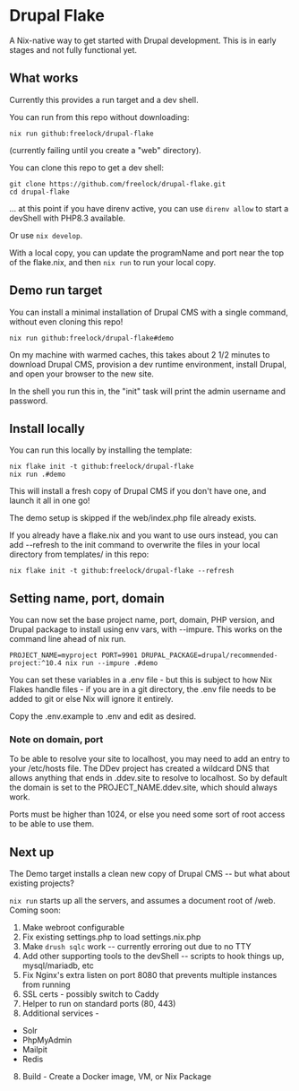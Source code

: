 # Drupal Flake

A Nix-native way to get started with Drupal development. This is in early stages and not fully functional yet.

## What works

Currently this provides a run target and a dev shell.

You can run from this repo without downloading:

```
nix run github:freelock/drupal-flake
```
(currently failing until you create a "web" directory).

You can clone this repo to get a dev shell:

```
git clone https://github.com/freelock/drupal-flake.git
cd drupal-flake
```
... at this point if you have direnv active, you can use `direnv allow` to start a devShell with PHP8.3 available.

Or use `nix develop`.

With a local copy, you can update the programName and port near the top of the flake.nix, and then `nix run` to run your local copy.

## Demo run target

You can install a minimal installation of Drupal CMS with a single command, without even cloning this repo!

```
nix run github:freelock/drupal-flake#demo
```
On my machine with warmed caches, this takes about 2 1/2 minutes to download Drupal CMS, provision a dev runtime environment, install Drupal, and open your browser to the new site.

In the shell you run this in, the "init" task will print the admin username and password.

## Install locally

You can run this locally by installing the template:

```
nix flake init -t github:freelock/drupal-flake
nix run .#demo
```
This will install a fresh copy of Drupal CMS if you don't have one, and launch it all in one go!

The demo setup is skipped if the web/index.php file already exists.

If you already have a flake.nix and you want to use ours instead, you can add --refresh to the init command to overwrite the files in your local directory from templates/ in this repo:

```
nix flake init -t github:freelock/drupal-flake --refresh
```

## Setting name, port, domain

You can now set the base project name, port, domain, PHP version, and Drupal package to install using env vars, with --impure. This works on the command line ahead of nix run.

```
PROJECT_NAME=myproject PORT=9901 DRUPAL_PACKAGE=drupal/recommended-project:^10.4 nix run --impure .#demo
```

You can set these variables in a .env file - but this is subject to how Nix Flakes handle files -
if you are in a git directory, the .env file needs to be added to git or else Nix will ignore it entirely.

Copy the .env.example to .env and edit as desired.

### Note on domain, port

To be able to resolve your site to localhost, you may need to add an entry to your /etc/hosts file. The DDev project has created a wildcard DNS that allows anything that ends in .ddev.site to resolve to localhost. So by default the domain is set to the PROJECT_NAME.ddev.site, which should always work.

Ports must be higher than 1024, or else you need some sort of root access to be able to use them.


## Next up

The Demo target installs a clean new copy of Drupal CMS -- but what about existing projects?

`nix run` starts up all the servers, and assumes a document root of /web. Coming soon:

1. Make webroot configurable
2. Fix existing settings.php to load settings.nix.php
3. Make `drush sqlc` work -- currently erroring out due to no TTY
4. Add other supporting tools to the devShell -- scripts to hook things up, mysql/mariadb, etc
4. Fix Nginx's extra listen on port 8080 that prevents multiple instances from running
5. SSL certs - possibly switch to Caddy
6. Helper to run on standard ports (80, 443)
7. Additional services -
  - Solr
  - PhpMyAdmin
  - Mailpit
  - Redis
8. Build - Create a Docker image, VM, or Nix Package
